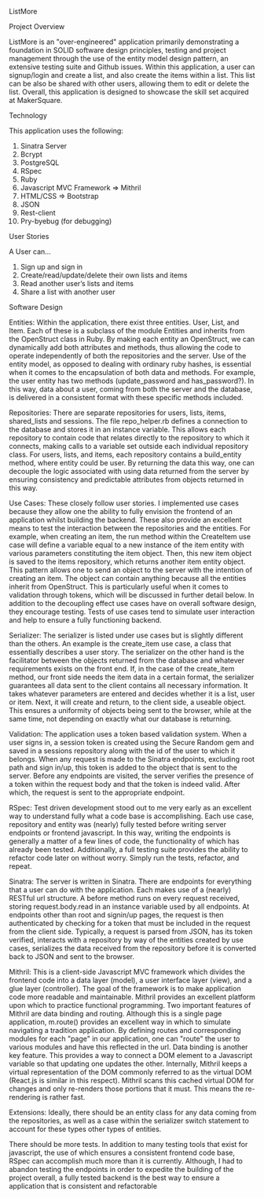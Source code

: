 ListMore

Project Overview

ListMore is an "over-engineered" application primarily demonstrating a foundation in SOLID software design principles, testing and project management through the use of the entity model design pattern, an extensive testing suite and Github issues. Within this application, a user can signup/login and create a list, and also create the items within a list.  This list can be also be shared with other users, allowing them to edit or delete the list. Overall, this application is designed to showcase the skill set acquired at MakerSquare.

Technology

This application uses the following:

1.  Sinatra Server
2.  Bcrypt
3.  PostgreSQL
4.  RSpec
5.  Ruby
6.  Javascript MVC Framework => Mithril
7.  HTML/CSS => Bootstrap
8.  JSON
9.  Rest-client
10. Pry-byebug (for debugging)

User Stories

A User can...

1. Sign up and sign in
2. Create/read/update/delete their own lists and items
3. Read another user’s lists and items
4. Share a list with another user

Software Design

Entities: 
Within the application, there exist three entities. User, List, and Item. Each of these is a subclass of the module Entities and inherits from the OpenStruct class in Ruby. By making each entity an OpenStruct, we can dynamically add both attributes and methods, thus allowing the code to operate independently of both the repositories and the server. Use of the entity model, as opposed to dealing with ordinary ruby hashes, is essential when it comes to the encapsulation of both data and methods. For example, the user entity has two methods (update_password and has_password?). In this way, data about a user, coming from both the server and the database, is delivered in a consistent format with these specific methods included.

Repositories: 
There are separate repositories for users, lists, items, shared_lists and sessions. The file repo_helper.rb defines a connection to the database and stores it in an instance variable. This allows each repository to contain code that relates directly to the repository to which it connects, making calls to a variable set outside each individual repository class. For users, lists, and items, each repository contains a build_entity method, where entity could be user. By returning the data this way, one can decouple the logic associated with using data returned from the server by ensuring consistency and predictable attributes from objects returned in this way.

Use Cases: 
These closely follow user stories. I implemented use cases because they allow one the ability to fully envision the frontend of an application whilst building the backend. These also provide an excellent means to test the interaction between the repositories and the entities. For example, when creating an item, the run method within the CreateItem use case will define a variable equal to a new instance of the item entity with various parameters constituting the item object. Then, this new item object is saved to the items repository, which returns another item entity object. This pattern allows one to send an object to the server with the intention of creating an item. The object can contain anything because all the entities inherit from OpenStruct. This is particularly useful when it comes to validation through tokens, which will be discussed in further detail below. In addition to the decoupling effect use cases have on overall software design, they encourage testing. Tests of use cases tend to simulate user interaction and help to ensure a fully functioning backend.

Serializer: 
The serializer is listed under use cases but is slightly different than the others. An example is the create_item use case, a class that essentially describes a user story. The serializer on the other hand is the facilitator between the objects returned from the database and whatever requirements exists on the front end. If, in the case of the create_item method, our front side needs the item data in a certain format, the serializer guarantees all data sent to the client contains all necessary information. It takes whatever parameters are entered and decides whether it is a list, user or item. Next, it will create and return, to the client side, a useable object. This ensures a uniformity of objects being sent to the browser, while at the same time, not depending on exactly what our database is returning.

Validation: 
The application uses a token based validation system. When a user signs in, a session token is created using the Secure Random gem and saved in a sessions repository along with the id of the user to which it belongs. When any request is made to the Sinatra endpoints, excluding root path and sign in/up, this token is added to the object that is sent to the server. Before any endpoints are visited, the server verifies the presence of a token within the request body and that the token is indeed valid. After which, the request is sent to the appropriate endpoint.

RSpec: 
Test driven development stood out to me very early as an excellent way to understand fully what a code base is accomplishing. Each use case, repository and entity was (nearly) fully tested before writing server endpoints or frontend javascript. In this way, writing the endpoints is generally a matter of a few lines of code, the functionality of which has already been tested. Additionally, a full testing suite provides the ability to refactor code later on without worry. Simply run the tests, refactor, and repeat. 

Sinatra: 
The server is written in Sinatra. There are endpoints for everything that a user can do with the application. Each makes use of a (nearly) RESTful url structure. A before method runs on every request received, storing request.body.read in an instance variable used by all endpoints. At endpoints other than root and signin/up pages, the request is then authenticated by checking for a token that must be included in the request from the client side. Typically, a request is parsed from JSON, has its token verified, interacts with a repository by way of the entities created by use cases, serializes the data received from the repository before it is converted back to JSON and sent to the browser.

Mithril: 
This is a client-side Javascript MVC framework which divides the frontend code into a data layer (model), a user interface layer (view), and a glue layer (controller). The goal of the framework is to make application code more readable and maintainable. Mithril provides an excellent platform upon which to practice functional programming. Two important features of Mithril are data binding and routing. Although this is a single page application, m.route() provides an excellent way in which to simulate navigating a tradition application. By defining routes and corresponding modules for each "page" in our application, one can "route" the user to various modules and have this reflected in the url. Data binding is another key feature. This provides a way to connect a DOM element to a Javascript variable so that updating one updates the other. Internally, Mithril keeps a virtual representation of the DOM commonly referred to as the virtual DOM (React.js is similar in this respect). Mithril scans this cached virtual DOM for changes and only re-renders those portions that it must. This means the re-rendering is rather fast.

Extensions:
Ideally, there should be an entity class for any data coming from the repositories, as well as a case within the serializer switch statement to account for these types other types of entities.

There should be more tests. In addition to many testing tools that exist for javascript, the use of which ensures a consistent frontend code base, RSpec can accomplish much more than it is currently. Although, I had to abandon testing the endpoints in order to expedite the building of the project overall, a fully tested backend is the best way to ensure a application that is consistent and refactorable




